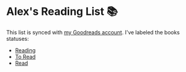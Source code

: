 # Alex's Reading List 📚

This list is synced with [my Goodreads account](https://www.goodreads.com/user/show/66411575-alex-laughnan). I've labeled the books statuses:

- [Reading](https://github.com/laughnan/reading-list/issues?q=is%3Aopen+is%3Aissue+label%3Acurrently-reading)
- [To Read](https://github.com/laughnan/reading-list/issues?q=is%3Aopen+is%3Aissue+label%3Ato-read)
- [Read](https://github.com/laughnan/reading-list/issues?q=is%3Aopen+is%3Aissue+label%3Aread)
